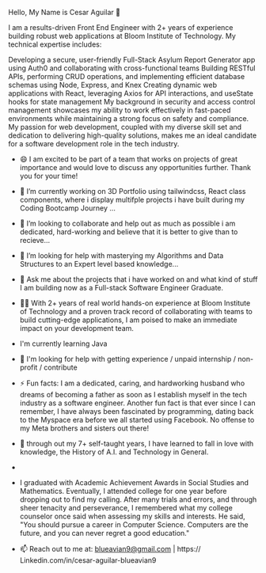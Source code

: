  Hello, My Name is Cesar Aguilar 👋
 
I am a results-driven Front End Engineer with 2+ years of experience building robust web applications at Bloom Institute of Technology. My technical expertise includes:

Developing a secure, user-friendly Full-Stack Asylum Report Generator app using Auth0 and collaborating with cross-functional teams
Building RESTful APIs, performing CRUD operations, and implementing efficient database schemas using Node, Express, and Knex
Creating dynamic web applications with React, leveraging Axios for API interactions, and useState hooks for state management
My background in security and access control management showcases my ability to work effectively in fast-paced environments while maintaining a strong focus on safety and compliance. My passion for web development, coupled with my diverse skill set and dedication to delivering high-quality solutions, makes me an ideal candidate for a software development role in the tech industry.

- 😄 I am excited to be part of a team that works on projects of great importance and would love to discuss any opportunities further. Thank you for your time!

- 🔭 I’m currently working on 3D Portfolio using tailwindcss, React class components, where i display multifple projects i have built during my Coding Bootcamp Journey ...
- 👯 I’m looking to collaborate and help out as much as possible i am dedicated, hard-working and believe that it is better to give than to recieve...
- 🤔 I’m looking for help with masterying my Algorithms and Data Structures to an Expert level based knowledge...
- 💬 Ask me about the projects that i have worked on and what kind of stuff I am building now as a Full-stack Software Engineer Graduate.
- 👨‍💻  With 2+ years of real world hands-on experience at Bloom Institute of Technology and a proven track record of collaborating with teams to build cutting-edge applications, I am poised to make an immediate impact on your development team. 
- I'm currently learning Java

- 🌱 I'm looking for help with getting experience / unpaid internship / non-profit / contribute

- ⚡ Fun facts: I am a dedicated, caring, and hardworking husband who dreams of becoming a father as soon as I establish myself in the tech industry as a software engineer. Another fun fact is that ever since I can remember, I have always been fascinated by programming, dating back to the Myspace era before we all started using Facebook. No offense to my Meta brothers and sisters out there!

-  📝 through out my 7+ self-taught years, I have learned to fall in love with knowledge, the History of A.I. and Technology in General.
-   
- I graduated with Academic Achievement Awards in Social Studies and Mathematics. Eventually, I attended college for one year before dropping out to find my calling. After many trials and errors, and through sheer tenacity and perseverance, I remembered what my college counselor once said when assessing my skills and interests. He said, "You should pursue a career in Computer Science. Computers are the future, and you can never regret a good education."

- 📫 Reach out to me at: blueavian9@gmail.com | https:// Linkedin.com/in/cesar-aguilar-blueavian9
